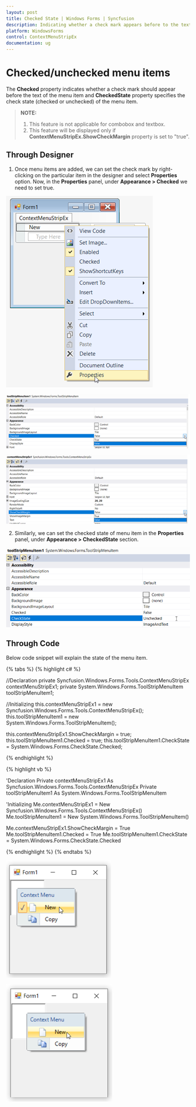 ```yaml
---
layout: post
title: Checked State | Windows Forms | Syncfusion
description: Indicating whether a check mark appears before to the text of the selected menu item.
platform: WindowsForms
control: ContextMenuStripEx
documentation: ug
---
```


# Checked/unchecked menu items

The **Checked** property indicates whether a check mark should appear before the text of the menu item and **CheckedState** property specifies the check state (checked or unchecked) of the menu item.

>**NOTE:**       
>1. This feature is not applicable for combobox and textbox.       
>2. This feature will be displayed only if **ContextMenuStripEx.ShowCheckMargin** property is set to "true".

## Through Designer

1. Once menu items are added, we can set the check mark by right-clicking on the particular item in the designer and select **Properties** option. Now, in the **Properties** panel, under **Appearance > Checked** we need to set true.

![Checked/unchecked menu items](CheckedState_Images/Properties.png)

![Checked/unchecked menu items](CheckedState_Images/Properties1.png)

![Checked/unchecked menu items](CheckedState_Images/ShowCheckMargin.png)

2. Similarly, we can set the checked state of menu item in the **Properties** panel, under **Appearance > CheckedState** section.

![CheckedState](CheckedState_Images/Properties2.png)

## Through Code

Below code snippet will explain the state of the menu item.

{% tabs %}
{% highlight c# %}

//Declaration
private Syncfusion.Windows.Forms.Tools.ContextMenuStripEx contextMenuStripEx1;
private System.Windows.Forms.ToolStripMenuItem toolStripMenuItem1;

//Initializing
this.contextMenuStripEx1 = new Syncfusion.Windows.Forms.Tools.ContextMenuStripEx();
this.toolStripMenuItem1 = new System.Windows.Forms.ToolStripMenuItem();

this.contextMenuStripEx1.ShowCheckMargin = true;
this.toolStripMenuItem1.Checked = true;
this.toolStripMenuItem1.CheckState = System.Windows.Forms.CheckState.Checked;

{% endhighlight %}

{% highlight vb %}

'Declaration
Private contextMenuStripEx1 As Syncfusion.Windows.Forms.Tools.ContextMenuStripEx
Private toolStripMenuItem1 As System.Windows.Forms.ToolStripMenuItem

'Initializing
Me.contextMenuStripEx1 = New Syncfusion.Windows.Forms.Tools.ContextMenuStripEx()
Me.toolStripMenuItem1 = New System.Windows.Forms.ToolStripMenuItem()

Me.contextMenuStripEx1.ShowCheckMargin = True
Me.toolStripMenuItem1.Checked = True
Me.toolStripMenuItem1.CheckState = System.Windows.Forms.CheckState.Checked

{% endhighlight %}
{% endtabs %}

![Checked](CheckedState_Images/Checked.png)

![Unchecked](CheckedState_Images/Unchecked.png)



